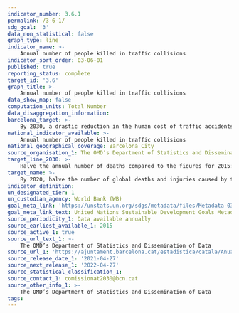 ```yaml
---
indicator_number: 3.6.1
permalink: /3-6-1/
sdg_goal: '3'
data_non_statistical: false
graph_type: line
indicator_name: >-
    Annual number of people killed in traffic collisions
indicator_sort_order: 03-06-01
published: true
reporting_status: complete
target_id: '3.6'
graph_title: >-
    Annual number of people killed in traffic collisions
data_show_map: false
computation_units: Total Number
data_disaggregation_information: 
barcelona_target: >-
    By 2030, a drastic reduction in the human cost of traffic accidents
national_indicator_available: >-
    Annual number of people killed in traffic collisions
national_geographical_coverage: Barcelona City 
source_organisation_1: The OMD’s Department of Statistics and Dissemination of Data
target_line_2030: >-
    Halve the annual number of deaths compared to the figures for 2015: Less than 12
target_name: >-
    By 2020, halve the number of global deaths and injuries caused by traffic accidents
indicator_definition:
un_designated_tier: 1
un_custodian_agency: World Bank (WB)
goal_meta_link: 'https://unstats.un.org/sdgs/metadata/files/Metadata-03-06-01.pdf'
goal_meta_link_text: United Nations Sustainable Development Goals Metadata (pdf 894kB)
source_periodicity_1: Data available annually
source_earliest_available_1: 2015
source_active_1: true
source_url_text_1: >-
    The OMD’s Department of Statistics and Dissemination of Data
source_url_1: 'https://ajuntament.barcelona.cat/estadistica/catala/Anuaris/Anuaris/index.htm'
source_release_date_1: '2021-04-27'
source_next_release_1: '2022-04-27'
source_statistical_classification_1: 
source_contact_1: comissionat2030@bcn.cat
source_other_info_1: >-
    The OMD’s Department of Statistics and Dissemination of Data
tags:
---
```

